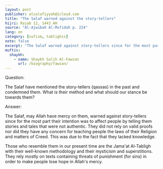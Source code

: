 ```yaml
---
layout: post
publisher: alsalafiyyah@icloud.com
title: "The Salaf warned against the story-tellers"
hijri: Rajab 12, 1443 AH
source: "Al-Ajwibah Al-Mufidah p. 224"
lang: en
category: [sufism, tablighis]
note: false
excerpt: "The Salaf warned against story-tellers since for the most part their intention was to affect people by telling them stories and tales that were not authentic. They did not rely on valid proofs nor did they have any concern for teaching people the laws of their Religion and matters of Creed."
muftis:
  shaykh: 
    - name: Shaykh Salih Al-Fawzan
      url: /biography/fawzan/
--- 
```


Question: 

The Salaf have mentioned the story-tellers (qassas) in the past and condemned them. What is their method and what should our stance be towards them? 

Answer: 

The Salaf, may Allah have mercy on them, warned against story-tellers since for the most part their intention was to affect people by telling them stories and tales that were not authentic. They did not rely on valid proofs nor did they have any concern for teaching people the laws of their Religion and matters of Creed. This was due to the fact that they lacked knowledge. 

Those who resemble them in our present time are the Jama'at Al-Tabligh with their well-known methodology and their mysticism and superstitions. They rely mostly on texts containing threats of punishment (for sins) in order to make people lose hope in Allah's mercy.
